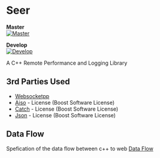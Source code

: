 # Seer
**Master**  
[![Master](https://travis-ci.org/ThomasMonkman/Seer.svg?branch=master)](https://travis-ci.org/ThomasMonkman/Seer)

**Develop**  
[![Develop](https://travis-ci.org/ThomasMonkman/Seer.svg?branch=develop)](https://travis-ci.org/ThomasMonkman/Seer)

A C++ Remote Performance and Logging Library

## 3rd Parties Used

* [Websocketpp](https://github.com/zaphoyd/websocketpp)
* [Aiso](https://github.com/chriskohlhoff/asio) - License (Boost Software License)
* [Catch](https://github.com/philsquared/Catch) - License (Boost Software License)
* [Json](https://github.com/nlohmann/json) - License (Boost Software License)


## Data Flow
Spefication of the data flow between c++ to web
[Data Flow](./documentation/DataFlow.md)
